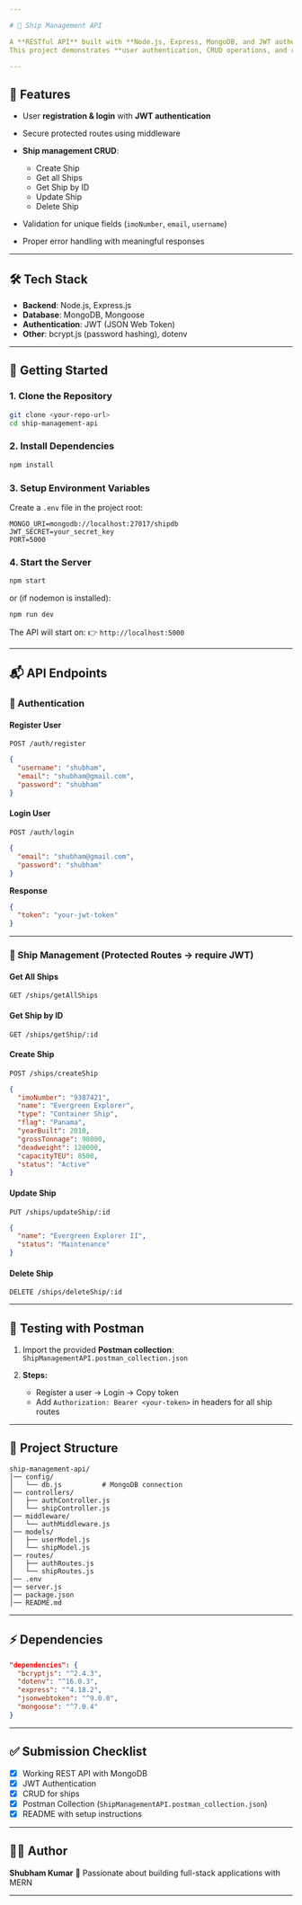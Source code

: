 ```yaml
---

# 🚢 Ship Management API

A **RESTful API** built with **Node.js, Express, MongoDB, and JWT authentication** to manage ships.
This project demonstrates **user authentication, CRUD operations, and route protection**.

---
```


## 📌 Features

* User **registration & login** with **JWT authentication**
* Secure protected routes using middleware
* **Ship management CRUD**:

  * Create Ship
  * Get all Ships
  * Get Ship by ID
  * Update Ship
  * Delete Ship
* Validation for unique fields (`imoNumber`, `email`, `username`)
* Proper error handling with meaningful responses

---

## 🛠️ Tech Stack

* **Backend**: Node.js, Express.js
* **Database**: MongoDB, Mongoose
* **Authentication**: JWT (JSON Web Token)
* **Other**: bcrypt.js (password hashing), dotenv

---

## 🚀 Getting Started

### 1. Clone the Repository

```bash
git clone <your-repo-url>
cd ship-management-api
```

### 2. Install Dependencies

```bash
npm install
```

### 3. Setup Environment Variables

Create a `.env` file in the project root:

```
MONGO_URI=mongodb://localhost:27017/shipdb
JWT_SECRET=your_secret_key
PORT=5000
```

### 4. Start the Server

```bash
npm start
```

or (if nodemon is installed):

```bash
npm run dev
```

The API will start on:
👉 `http://localhost:5000`

---

## 📬 API Endpoints

### 🔑 Authentication

#### Register User

`POST /auth/register`

```json
{
  "username": "shubham",
  "email": "shubham@gmail.com",
  "password": "shubham"
}
```

#### Login User

`POST /auth/login`

```json
{
  "email": "shubham@gmail.com",
  "password": "shubham"
}
```

**Response**

```json
{
  "token": "your-jwt-token"
}
```

---

### 🚢 Ship Management (Protected Routes → require JWT)

#### Get All Ships

`GET /ships/getAllShips`

#### Get Ship by ID

`GET /ships/getShip/:id`

#### Create Ship

`POST /ships/createShip`

```json
{
  "imoNumber": "9387421",
  "name": "Evergreen Explorer",
  "type": "Container Ship",
  "flag": "Panama",
  "yearBuilt": 2010,
  "grossTonnage": 98000,
  "deadweight": 120000,
  "capacityTEU": 8500,
  "status": "Active"
}
```

#### Update Ship

`PUT /ships/updateShip/:id`

```json
{
  "name": "Evergreen Explorer II",
  "status": "Maintenance"
}
```

#### Delete Ship

`DELETE /ships/deleteShip/:id`

---

## 🧪 Testing with Postman

1. Import the provided **Postman collection**:
   `ShipManagementAPI.postman_collection.json`

2. **Steps:**

   * Register a user → Login → Copy token
   * Add `Authorization: Bearer <your-token>` in headers for all ship routes

---

## 📂 Project Structure

```
ship-management-api/
│── config/
│   └── db.js          # MongoDB connection
│── controllers/
│   ├── authController.js
│   └── shipController.js
│── middleware/
│   └── authMiddleware.js
│── models/
│   ├── userModel.js
│   └── shipModel.js
│── routes/
│   ├── authRoutes.js
│   └── shipRoutes.js
│── .env
│── server.js
│── package.json
│── README.md
```

---

## ⚡ Dependencies

```json
"dependencies": {
  "bcryptjs": "^2.4.3",
  "dotenv": "^16.0.3",
  "express": "^4.18.2",
  "jsonwebtoken": "^9.0.0",
  "mongoose": "^7.0.4"
}
```

---

## ✅ Submission Checklist

* [x] Working REST API with MongoDB
* [x] JWT Authentication
* [x] CRUD for ships
* [x] Postman Collection (`ShipManagementAPI.postman_collection.json`)
* [x] README with setup instructions

---

## 👨‍💻 Author

**Shubham Kumar**
🚀 Passionate about building full-stack applications with MERN

---

